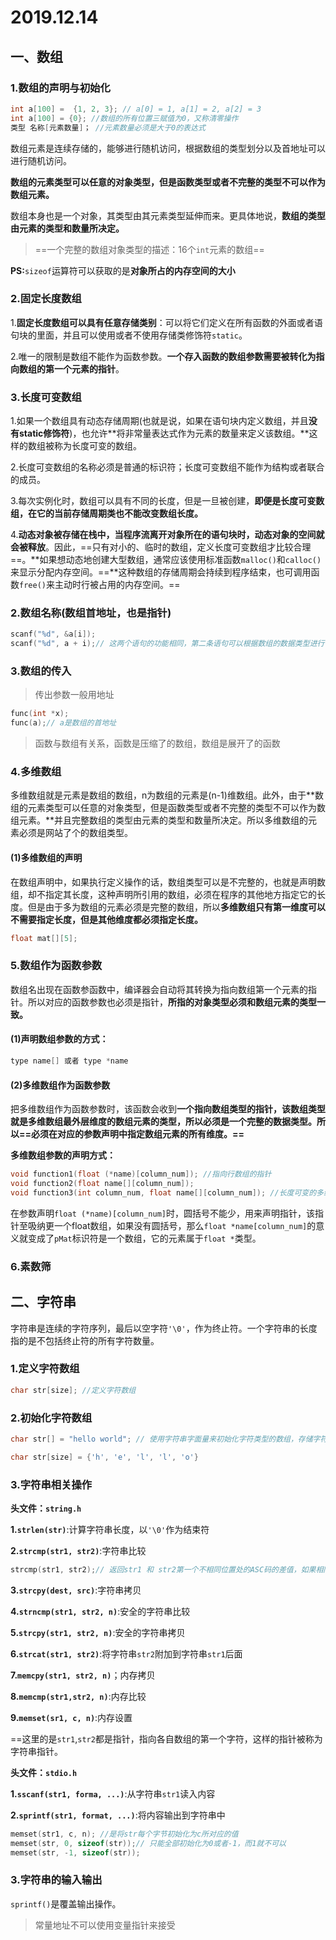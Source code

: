 # 2019.12.14

## 一、数组

### 1.数组的声明与初始化

```c
int a[100] =  {1, 2, 3}; // a[0] = 1, a[1] = 2, a[2] = 3
int a[100] = {0}; //数组的所有位置三赋值为0，又称清零操作
类型 名称[元素数量]； //元素数量必须是大于0的表达式
```

数组元素是连续存储的，能够进行随机访问，根据数组的类型划分以及首地址可以进行随机访问。

**数组的元素类型可以任意的对象类型，但是函数类型或者不完整的类型不可以作为数组元素。**

数组本身也是一个对象，其类型由其元素类型延伸而来。更具体地说，**数组的类型由元素的类型和数量所决定。**

> ==一个完整的数组对象类型的描述：16个`int`元素的数组==



**PS:**`sizeof`运算符可以获取的是**对象所占的内存空间的大小**



### 2.固定长度数组

1.**固定长度数组可以具有任意存储类别**：可以将它们定义在所有函数的外面或者语句块的里面，并且可以使用或者不使用存储类修饰符`static`。

2.唯一的限制是数组不能作为函数参数。**一个存入函数的数组参数需要被转化为指向数组的第一个元素的指针**。



### 3.长度可变数组

1.如果一个数组具有动态存储周期(也就是说，如果在语句块内定义数组，并且**没有static修饰符**)，也允许**将非常量表达式作为元素的数量来定义该数组。**这样的数组被称为长度可变的数组。

2.长度可变数组的名称必须是普通的标识符；长度可变数组不能作为结构或者联合的成员。

3.每次实例化时，数组可以具有不同的长度，但是一旦被创建，**即便是长度可变数组，在它的当前存储周期类也不能改变数组长度。**

4.**动态对象被存储在栈中，当程序流离开对象所在的语句块时，动态对象的空间就会被释放**。因此，==只有对小的、临时的数组，定义长度可变数组才比较合理==。**如果想动态地创建大型数组，通常应该使用标准函数`malloc()`和`calloc()`来显示分配内存空间。==**这种数组的存储周期会持续到程序结束，也可调用函数`free()`来主动时行被占用的内存空间。==



### 2.数组名称(数组首地址，也是指针)

```c
scanf("%d", &a[i]);
scanf("%d", a + i);// 这两个语句的功能相同，第二条语句可以根据数组的数据类型进行偏移量的调整
```



### 3.数组的传入

> 传出参数一般用地址

```c
func(int *x);
func(a);// a是数组的首地址
```

> 函数与数组有关系，函数是压缩了的数组，数组是展开了的函数



### 4.多维数组

多维数组就是元素是数组的数组，n为数组的元素是(n-1)维数组。此外，由于**数组的元素类型可以任意的对象类型，但是函数类型或者不完整的类型不可以作为数组元素。**并且完整数组的类型由元素的类型和数量所决定。所以多维数组的元素必须是网站了个的数组类型。

#### (1)多维数组的声明

在数组声明中，如果执行定义操作的话，数组类型可以是不完整的，也就是声明数组，却不指定其长度，这种声明所引用的数组，必须在程序的其他地方指定它的长度。但是由于多为数组的元素必须是完整的数组，所以**多维数组只有第一维度可以不需要指定长度，但是其他维度都必须指定长度。**

```c
float mat[][5];
```



### 5.数组作为函数参数

数组名出现在函数参函数中，编译器会自动将其转换为指向数组第一个元素的指针。所以对应的函数参数也必须是指针，**所指的对象类型必须和数组元素的类型一致。**

#### (1)声明数组参数的方式：

```c
type name[] 或者 type *name
```

#### (2)多维数组作为函数参数

把多维数组作为函数参数时，该函数会收到**一个指向数组类型的指针，该数组类型就是多维数组最外层维度的数组元素的类型，所以必须是一个完整的数据类型。所以==必须在对应的参数声明中指定数组元素的所有维度。==**



**多维数组参数的声明方式：**

```c
void function1(float (*name)[column_num]); //指向行数组的指针
void function2(float name[][column_num]);
void function3(int column_num, float name[][column_num]); //长度可变的多维数组
```

在参数声明`float (*name)[column_num]`时，圆括号不能少，用来声明指针，该指针至吸纳更一个float数组，如果没有圆括号，那么`float *name[column_num]`的意义就变成了`pMat`标识符是一个数组，它的元素属于`float *`类型。



### 6.素数筛



## 二、字符串

字符串是连续的字符序列，最后以空字符`'\0'`，作为终止符。一个字符串的长度指的是不包括终止符的所有字符数量。

### 1.定义字符数组

```c
char str[size]; //定义字符数组
```



### 2.初始化字符数组

```c
char str[] = "hello world"; // 使用字符串字面量来初始化字符类型的数组，存储字符串的数组一定比字符串长度多一个元素以容纳下字符串的终止符，因为字符串底层必须以'\0'为结束符

char str[size] = {'h', 'e', 'l', 'l', 'o'}
```



### 3.字符串相关操作

**头文件：`string.h`**

**1.`strlen(str)`**:计算字符串长度，以`'\0'`作为结束符

**2.`strcmp(str1, str2)`**:字符串比较

```c
strcmp(str1, str2);// 返回str1 和 str2第一个不相同位置处的ASC码的差值，如果相同则返回0， 按照字典序比较
```

**3.`strcpy(dest, src)`**:字符串拷贝

**4.`strncmp(str1, str2, n)`**:安全的字符串比较

**5.`strcpy(str1, str2, n)`**:安全的字符串拷贝

**6.`strcat(str1, str2)`**:将字符串`str2`附加到字符串`str1`后面

**7.`memcpy(str1, str2, n)`**；内存拷贝

**8.`memcmp(str1,str2, n)`**:内存比较

**9.`memset(sr1, c, n)`**:内存设置

==这里的是`str1`,`str2`都是指针，指向各自数组的第一个字符，这样的指针被称为字符串指针。



**头文件：`stdio.h`**

**1.`sscanf(str1, forma, ...)`**:从字符串`str1`读入内容

**2.`sprintf(str1, format, ...)`**:将内容输出到字符串中

```c
memset(str1, c, n); //是将str每个字节初始化为c所对应的值
memset(str, 0, sizeof(str));// 只能全部初始化为0或者-1，而1就不可以
memset(str, -1, sizeof(str));
```



### 3.字符串的输入输出

`sprintf()`是覆盖输出操作。



> 常量地址不可以使用变量指针来接受